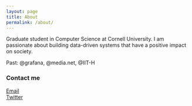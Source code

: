 ```yaml
---
layout: page
title: About
permalink: /about/
---
```


Graduate student in Computer Science at Cornell University. I am passionate about building data-driven systems that have a positive impact on society.


Past: @grafana, @media.net, @IIT-H

### Contact me

[Email](mailto:annanayagarwal@gmail.com)  
[Twitter](www.twitter.com/mrannanay)

